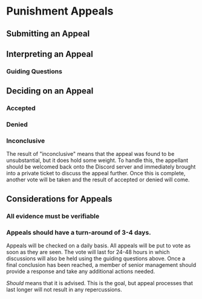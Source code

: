 # Punishment Appeals

## Submitting an Appeal
## Interpreting an Appeal
### Guiding Questions
## Deciding on an Appeal
### Accepted
### Denied
### Inconclusive
The result of "inconclusive" means that the appeal was found to be unsubstantial, but it does hold some weight. To handle this, the appellant should be welcomed back onto the Discord server and immediately brought into a private ticket to discuss the appeal further. Once this is complete, another vote will be taken and the result of accepted or denied will come.
## Considerations for Appeals
### All evidence must be verifiable
### Appeals should have a turn-around of 3-4 days.
Appeals will be checked on a daily basis. All appeals will be put to vote as soon as they are seen. The vote will last for 24-48 hours in which discussions will also be held using the guiding questions above. Once a final conclusion has been reached, a member of senior management should provide a response and take any additional actions needed.

*Should* means that it is advised. This is the goal, but appeal processes that last longer will not result in any repercussions.
